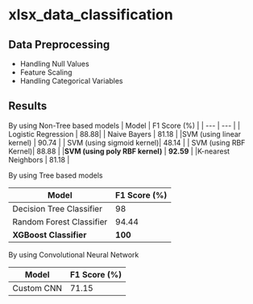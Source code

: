# xlsx_data_classification
## Data Preprocessing
- Handling Null Values 
- Feature Scaling
- Handling Categorical Variables

## Results
By using Non-Tree based models
| Model |  F1 Score  (%) |
| --- | --- |
| Logistic Regression  |  88.88|
| Naive Bayers | 81.18 |
|SVM (using linear kernel) | 90.74 |
| SVM (using sigmoid kernel)| 48.14 |
| SVM (using RBF Kernel)| 88.88 |
|**SVM (using poly RBF kernel)** | **92.59** |
|K-nearest Neighbors | 81.18 |

By using Tree based models

| Model |  F1 Score  (%) |
| --- | --- |
| Decision Tree Classifier  |  98|
| Random Forest Classifier | 94.44 |
|**XGBoost Classifier** | **100** |

By using Convolutional Neural Network 

| Model |  F1 Score  (%) |
| --- | --- |
| Custom CNN  |  71.15|





